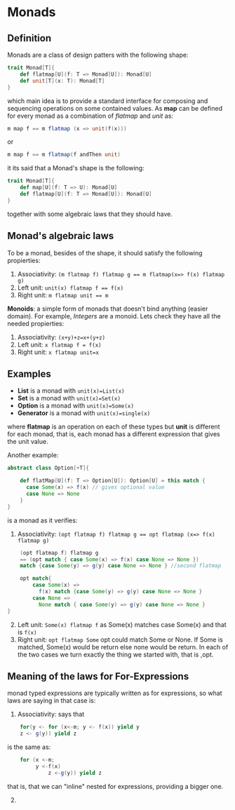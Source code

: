 # Monads

## Definition
Monads are a class of design patters with the following shape:

```scala
trait Monad[T]{
	def flatmap[U](f: T => Monad[U]): Monad[U]
	def unit[T](x: T): Monad[T]
}
```
which main idea is to provide a standard interface for composing and sequencing operations on some contained values.
As **map** can be defined for every monad as a combination of *flatmap* and *unit* as:

```scala
m map f == m flatmap (x => unit(f(x)))
```

or

```scala
m map f == m flatmap(f andThen unit)
```

it its said that a Monad's shape is the following:

```scala
trait Monad[T]{
	def map[U](f: T => U): Monad[U]
	def flatmap[U](f: T => Monad[U]): Monad[U]
}
```

together with some algebraic laws that they should have.

## Monad's algebraic laws

To be a monad, besides of the shape, it should satisfy the following propierties:

1. Associativity:
`(m flatmap f) flatmap g == m flatmap(x=> f(x) flatmap g)`
2. Left unit: 
`unit(x) flatmap f == f(x)`
3. Right unit:
`m flatmap unit == m`

**Monoids**: a simple form of monads that doesn't bind anything (easier domain). For example, *Integers* are a monoid. Lets check they have all the needed propierties:
1. Associativity:
`(x+y)+z=x+(y+z)`
2. Left unit:
`x flatmap f = f(x)`
3. Right unit:
`x flatmap unit=x`

## Examples

- **List** is a monad with `unit(x)=List(x)`
- **Set** is a monad with `unit(x)=Set(x)`
- **Option** is a monad with `unit(x)=Some(x)`
- **Generator** is a monad with `unit(x)=single(x)`

where **flatmap** is an operation on each of these types but **unit** is different for each monad, that is, each monad has a different expression that gives the unit value.

Another example:

```scala
abstract class Option[+T]{

	def flatMap[U](f: T => Option[U]): Option[U] = this match {
	  case Some(x) => f(x) // gives optional value
	  case None => None
	}
}
```
is a monad as it verifies:
1. Associativity: `(opt flatmap f) flatmap g == opt flatmap (x=> f(x) flatmap g)`

```scala
	(opt flatmap f) flatmap g
	== (opt match { case Some(x) => f(x) case None => None })
	match {case Some(y) => g(y) case None => None } //second flatmap
```

```scala
	opt match{
		case Some(x) =>
		  f(x) match {case Some(y) => g(y) case None => None }
		case None =>
		  None match { case Some(y) => g(y) case None => None }
}
```

2. Left unit: `Some(x) flatmap f` as Some(x) matches case Some(x) and that is `f(x)`
3. Right unit: `opt flatmap Some` opt could match Some or None. If Some is matched, Some(x) would be return else none would be return. In each of the two cases we turn exactly the thing we started with, that is ,opt.

## Meaning of the laws for For-Expressions
monad typed expressions are typically written as for expressions, so what laws are saying in that case is:
1. Associativity: says that

```scala
	for(y <- for (x<-m; y <- f(x)) yield y
	z <- g(y)) yield z 
``` 

is the same as: 

```scala
	for (x <-m;
	     y <-f(x)
             z <-g(y)) yield z
```
that is, that we can "inline" nested for expressions, providing a bigger one.

2.


